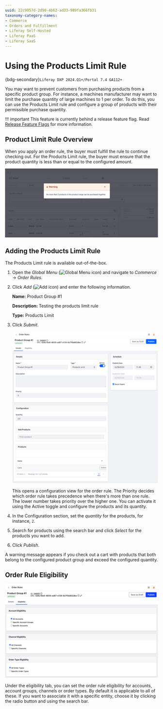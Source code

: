 ```yaml
---
uuid: 22c9957d-2d90-4b62-ad33-989fa366fb31
taxonomy-category-names:
- Commerce
- Orders and Fulfillment
- Liferay Self-Hosted
- Liferay PaaS
- Liferay SaaS
---
```

# Using the Products Limit Rule

{bdg-secondary}`Liferay DXP 2024.Q1+/Portal 7.4 GA112+`

You may want to prevent customers from purchasing products from a specific product group. For instance, a machines manufacturer may want to limit the purchase quantity of large machines to 1 per order. To do this, you can use the Products Limit rule and configure a group of products with their permissible purchase quantity.

!!! important
    This feature is currently behind a release feature flag. Read [Release Feature Flags](https://learn.liferay.com/web/guest/w/dxp/system-administration/configuring-liferay/feature-flags#release-feature-flags) for more information.

## Product Limit Rule Overview

When you apply an order rule, the buyer must fulfill the rule to continue checking out. For the Products Limit rule, the buyer must ensure that the product quantity is less than or equal to the configured amount.

![Warning message displayed for not meeting the products limit rule.](./using-the-products-limit-rule/images/01.png)

## Adding the Products Limit Rule

The Products Limit rule is available out-of-the-box.

1. Open the *Global Menu* (![Global Menu icon](../../images/icon-applications-menu.png)) and navigate to *Commerce* &rarr; *Order Rules*.

1. Click *Add* (![Add icon](../../images/icon-add.png)) and enter the following information.

   **Name:** Product Group #1

   **Description:** Testing the products limit rule

   **Type:** Products Limit

1. Click *Submit*.

   ![The Order Rules screen contains all you need to configure and activate order rules.](./using-the-products-limit-rule/images/02.png)

   This opens a configuration view for the order rule. The Priority decides which order rule takes precedence when there's more than one rule. The lower number takes priority over the higher one. You can activate it using the Active toggle and configure the products and its quantity.

1. In the Configuration section, set the *quantity* for the products, for instance, `2`.

1. Search for products using the search bar and click *Select* for the products you want to add.

1. Click *Publish*.

A warning message appears if you check out a cart with products that both belong to the configured product group and exceed the configured quantity.

## Order Rule Eligibility

![You can set the order rule eligibility for accounts, account groups, channels or order types.](./using-the-products-limit-rule/images/03.png)

Under the eligibility tab, you can set the order rule eligibility for accounts, account groups, channels or order types. By default it is applicable to all of these. If you want to associate it with a specific entity, choose it by clicking the radio button and using the search bar.
